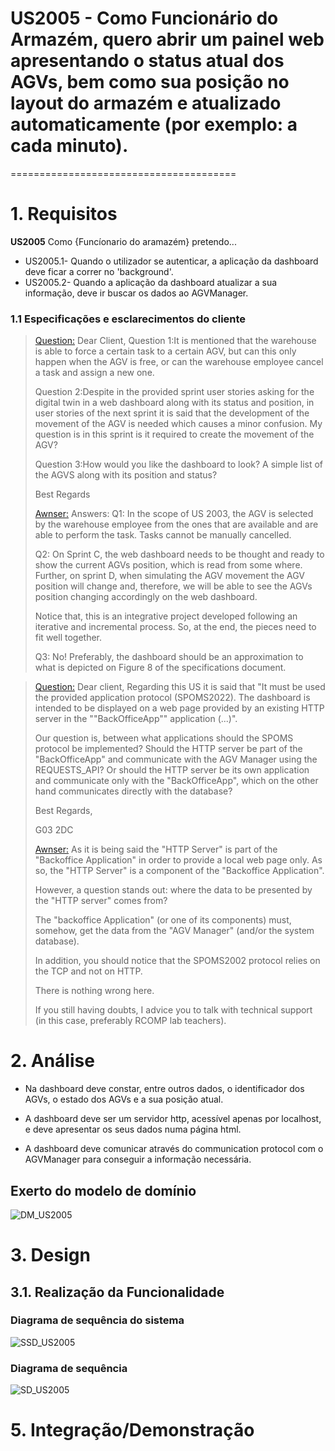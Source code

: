 # US2005 - Como Funcionário do Armazém, quero abrir um painel web apresentando o status atual dos AGVs, bem como sua posição no layout do armazém e atualizado automaticamente (por exemplo: a cada minuto).
=======================================


# 1. Requisitos

**US2005** Como {Funcíonario do aramazém} pretendo...

- US2005.1- Quando o utilizador se autenticar, a aplicação da dashboard deve ficar a correr no 'background'.
- US2005.2- Quando a aplicação da dashboard atualizar a sua informação, deve ir buscar os dados ao AGVManager.

### 1.1 Especificações e esclarecimentos do cliente

> [Question:](https://moodle.isep.ipp.pt/mod/forum/discuss.php?d=16277)
> Dear Client,
> Question 1:It is mentioned that the warehouse is able to force a certain task to a certain AGV, but can this only happen when the AGV is free, or can the warehouse employee cancel a task and assign a new one.
> 
> Question 2:Despite in the provided sprint user stories asking for the digital twin in a web dashboard along with its status and position, in user stories of the next sprint it is said that the development of the movement of the AGV is needed which causes a minor confusion. My question is in this sprint is it required to create the movement of the AGV?
> 
> Question 3:How would you like the dashboard to look? A simple list of the AGVS along with its position and status?
> 
> Best Regards
> 
> [Awnser:](https://moodle.isep.ipp.pt/mod/forum/discuss.php?d=16277)
> Answers:
> Q1: In the scope of US 2003, the AGV is selected by the warehouse employee from the ones that are available and are able to perform the task. Tasks cannot be manually cancelled.
>
> Q2: On Sprint C, the web dashboard needs to be thought and ready to show the current AGVs position, which is read from some where. Further, on sprint D, when simulating the AGV movement the AGV position will change and, therefore, we will be able to see the AGVs position changing accordingly on the web dashboard.
>
> Notice that, this is an integrative project developed following an iterative and incremental process. So, at the end, the pieces need to fit well together.
>
> Q3: No! Preferably, the dashboard should be an approximation to what is depicted on Figure 8 of the specifications document.


> [Question:](https://moodle.isep.ipp.pt/mod/forum/discuss.php?d=16700)
>Dear client,
>Regarding this US it is said that "It must be used the provided application protocol (SPOMS2022). The dashboard is intended to be displayed on a web page provided by an existing HTTP server in the ""BackOfficeApp"" application (...)".
> 
>Our question is, between what applications should the SPOMS protocol be implemented? Should the HTTP server be part of the "BackOfficeApp" and communicate with the AGV Manager using the REQUESTS_API? Or should the HTTP server be its own application and communicate only with the "BackOfficeApp", which on the other hand communicates directly with the database?
> 
>Best Regards,
> 
>G03 2DC
>
> [Awnser:](https://moodle.isep.ipp.pt/mod/forum/discuss.php?d=16700)
>As it is being said the "HTTP Server" is part of the "Backoffice Application" in order to provide a local web page only. As so, the "HTTP Server" is a component of the "Backoffice Application".
>
>However, a question stands out: where the data to be presented by the "HTTP server" comes from?
>
>The "backoffice Application" (or one of its components) must, somehow, get the data from the "AGV Manager" (and/or the system database).
>
>In addition, you should notice that the SPOMS2002 protocol relies on the TCP and not on HTTP.
>
>There is nothing wrong here.
>
>If you still having doubts, I advice you to talk with technical support (in this case, preferably RCOMP lab teachers).


# 2. Análise

- Na dashboard deve constar, entre outros dados, o identificador dos AGVs, o estado dos AGVs e a sua posição atual.

- A dashboard deve ser um servidor http, acessível apenas por localhost, e deve apresentar
  os seus dados numa página html.

- A dashboard deve comunicar através do communication protocol com o AGVManager para conseguir
  a informação necessária.

## Exerto do modelo de domínio

![DM_US2005](DM_US2005.svg)

# 3. Design

## 3.1. Realização da Funcionalidade

### Diagrama de sequência do sistema
![SSD_US2005](SSD_US2005.svg)

### Diagrama de sequência 
![SD_US2005](SD_US2005.svg)



# 5. Integração/Demonstração

